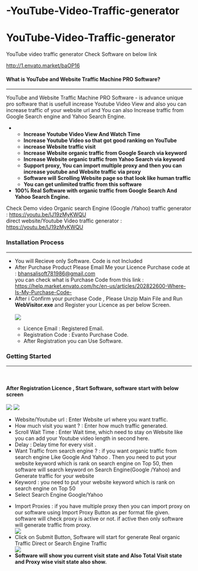 # -YouTube-Video-Traffic-generator
# YouTube-Video-Traffic-generator
YouTube video traffic generator 
Check Software on below link

http://1.envato.market/baOP16

<h4>What is YouTube and Website Traffic Machine PRO Software?</h4>
            <hr class="notop">
            <p>
              YouTube and Website Traffic Machine PRO  Software - is advance unique pro software that is usefull increase Youtube Video View  and also you can increase traffic of your website url and You can also Increase traffic from Google Search engine and Yahoo Search Engine.
              <ul>
                    <li>
                         <ul>
						          <li><strong>Increase Youtube Video View And Watch Time</strong></li>
								    <li><strong>Increase Youtube Video so that got good ranking on YouTube</strong></li>
								  <li><strong>increase Website traffic visit</strong></li>
								  <li><strong>Increase Website organic traffic from Google Search via keyword</strong></li>
								  <li><strong>Increase Website organic traffic from Yahoo Search via keyword</strong></li>
								  <li><strong>Support proxy, You can import multiple proxy and then you can increase youtube and Website traffic via proxy</strong></li>
								    <li><strong>Software will Scrolling Website page so that look like human traffic</strong></li>
								    <li><strong>You can get unlimited traffic from this software</strong></li>
						 </ul>
 </li>
	<li>
					      <strong>100% Real Software with organic traffic from Google Search And Yahoo Search Engine.</strong>
						  </li>
				 </ul>
            </p>

Check Demo video 
Organic search Engine (Google /Yahoo) traffic generator :   https://youtu.be/lJ19zMyKWQU
<br/>
direct website/Youtube Video traffic generator :   
https://youtu.be/lJ19zMyKWQU
<div class="page-header">
                <h3>Installation Process </h3>
                <hr class="notop">
            </div>
            <ul>
		   <li>You will Recieve only Software. Code is not Included</li>
			      <li>After Purchase Product Please Email Me your Licence Purchase code at : <a href="mailto:bhansalisoft781986@gmail.com">bhansalisoft781986@gmail.com</a>
<br/>
                   you can check what is Purchase Code from this link :<a href="https://help.market.envato.com/hc/en-us/articles/202822600-Where-Is-My-Purchase-Code-"> https://help.market.envato.com/hc/en-us/articles/202822600-Where-Is-My-Purchase-Code-</a>
				</li>
	           <li>After i Confirm your purchase Code , Please Unzip Main File and Run <b>WebVisitor.exe</b> and Register your Licence as per below Screen.</li>
			       <br/>
     			<img src="http://bhansalisoft.com/evantosnap/Webtraffic/01.png"></img>
			 <ul>
                  <li>Licence Email :   Registered Email.</li>
				  <li>Registration Code :  Evanto Purchase Code.</li>
				   <li>After Registration you can Use Software.</li>
                </ul>
            </ul>
 <div class="page-header">
                <h3>Getting Started</h3>
                <hr class="notop">
            </div>
            <br>
            <h4>After Registration Licence , Start Software, software start with below screen</h4>
			<img src="http://bhansalisoft.com/evantosnap/Webtraffic/02.png"></img>
			<img src="http://bhansalisoft.com/evantosnap/Webtraffic/03.png"></img>
			 <ul>
                  <li>Website/Youtube url :  Enter Website url where you want traffic.</li>
				  <li>How much visit you want ? :  Enter how much traffic generated.</li>
				   <li>Scroll Wait Time :   Enter Wait time, which need to stay on Website  like you can add your Youtube video length in second here.</li>
				   <li>Delay : Delay time for  every visit .</li>
				   <li>Want Traffic from search engine ? : if you want organic traffic from search engine Like Google And Yahoo .  Then you need to put your website keyword which is rank on search engine on Top 50, then software will search keyword on Search Engine(Google /Yahoo) and Generate traffic for your website</li>
				   <li>Keyword :  you need to put your website keyword which is rank on search engine on Top 50 </li>
				   <li>Select Search Engine Google/Yahoo</li>
				      </ul> <ul>
				  <li>Import Proxies : if you have multiple proxy then you can import proxy on our software using Import Proxy Button as per format file given. software will check proxy is active or not. if active then only software will generate traffic from proxy. </li>
				   <img src="http://bhansalisoft.com/evantosnap/Webtraffic/05.png"></img>
			    <li>Click on Submit Button,  Software will start for generate Real organic Traffic Direct or Search Engine Traffic</li>
				  <img src="http://bhansalisoft.com/evantosnap/Webtraffic/04.png"></img>
				   <li><strong>Software will show you current visit state and Also Total Visit state and  Proxy wise visit state also show.</strong></li>	   
              </ul>
